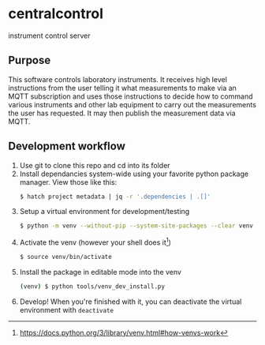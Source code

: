 # centralcontrol
instrument control server

## Purpose
This software controls laboratory instruments. It receives high level instructions from the user telling it what measurements to make via an MQTT subscription and uses those instructions to decide how to command various instruments and other lab equipment to carry out the measurements the user has requested. It may then publish the measurement data via MQTT.

## Development workflow
1) Use git to clone this repo and cd into its folder
1) Install dependancies system-wide using your favorite python package manager. View those like this:
    ```bash
    $ hatch project metadata | jq -r '.dependencies | .[]'
    ```
1) Setup a virtual environment for development/testing
    ```bash
    $ python -m venv --without-pip --system-site-packages --clear venv
    ```
1) Activate the venv (however your shell does it[^1])
    ```bash
    $ source venv/bin/activate
    ```
1) Install the package in editable mode into the venv
    ```bash
    (venv) $ python tools/venv_dev_install.py
    ```
1) Develop! When you're finished with it, you can deactivate the virtual environment with `deactivate`

[^1]: https://docs.python.org/3/library/venv.html#how-venvs-work
